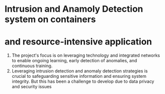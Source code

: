 # Intrusion and Anamoly Detection system on containers

# and resource-intensive application

1. The project's focus is on leveraging technology and integrated networks
   to enable ongoing learning, early detection of anomalies, and
   continuous training.
2. Leveraging intrusion detection and anomaly detection strategies is crucial to safeguarding sensitive information and ensuring
   system integrity. But this has been a challenge to develop due to data privacy
   and security issues

